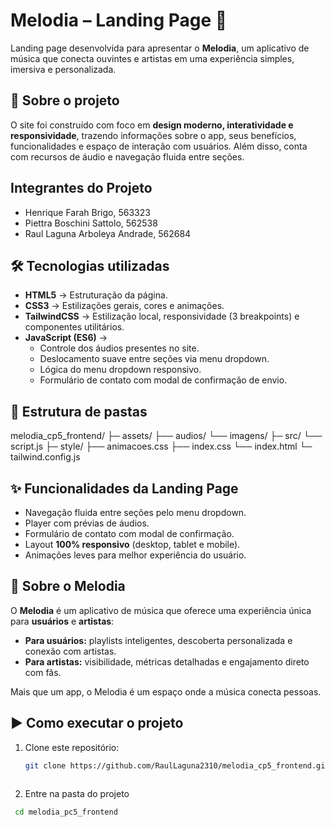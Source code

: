 # Melodia – Landing Page 🎵

Landing page desenvolvida para apresentar o **Melodia**, um aplicativo de música que conecta ouvintes e artistas em uma experiência simples, imersiva e personalizada.  

## 🚀 Sobre o projeto
O site foi construído com foco em **design moderno, interatividade e responsividade**, trazendo informações sobre o app, seus benefícios, funcionalidades e espaço de interação com usuários. Além disso, conta com recursos de áudio e navegação fluida entre seções.  

## Integrantes do Projeto
- Henrique Farah Brigo, 563323
- Piettra Boschini Sattolo, 562538
- Raul Laguna Arboleya Andrade, 562684

## 🛠️ Tecnologias utilizadas
- **HTML5** → Estruturação da página.  
- **CSS3** → Estilizações gerais, cores e animações.  
- **TailwindCSS** → Estilização local, responsividade (3 breakpoints) e componentes utilitários.  
- **JavaScript (ES6)** →  
  - Controle dos áudios presentes no site.  
  - Deslocamento suave entre seções via menu dropdown.  
  - Lógica do menu dropdown responsivo.  
  - Formulário de contato com modal de confirmação de envio.  


## 📂 Estrutura de pastas
melodia_cp5_frontend/
├─ assets/
   ├── audios/ 
   └── imagens/ 
├─ src/
   └── script.js 
├─ style/
   ├── animacoes.css 
   ├── index.css 
   └── index.html 
└─ tailwind.config.js 

## ✨ Funcionalidades da Landing Page
- Navegação fluida entre seções pelo menu dropdown.  
- Player com prévias de áudios.  
- Formulário de contato com modal de confirmação.  
- Layout **100% responsivo** (desktop, tablet e mobile).  
- Animações leves para melhor experiência do usuário.  


## 📱 Sobre o Melodia
O **Melodia** é um aplicativo de música que oferece uma experiência única para **usuários** e **artistas**:  

- **Para usuários:** playlists inteligentes, descoberta personalizada e conexão com artistas.  
- **Para artistas:** visibilidade, métricas detalhadas e engajamento direto com fãs.  

Mais que um app, o Melodia é um espaço onde a música conecta pessoas.  



## ▶️ Como executar o projeto
1. Clone este repositório:  
   ```bash
   git clone https://github.com/RaulLaguna2310/melodia_cp5_frontend.git
  
2. Entre na pasta do projeto
  ```bash
   cd melodia_pc5_frontend
  
